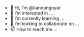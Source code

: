 - 👋 Hi, I’m @kandangnyar
- 👀 I’m interested in ...
- 🌱 I’m currently learning ...
- 💞️ I’m looking to collaborate on ...
- 📫 How to reach me ...

<!---
kandangnyar/kandangnyar is a ✨ special ✨ repository because its `README.md` (this file) appears on your GitHub profile.
You can click the Preview link to take a look at your changes.
--->
